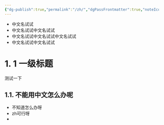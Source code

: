 ```yaml
---
{"dg-publish":true,"permalink":"/zh/","dgPassFrontmatter":true,"noteIcon":""}
---
```


- 中文名试试
- 中文名试试中文名试试
- 中文名试试中文名试试中文名试试
- 中文名试试中文名试试
# 1. 1 一级标题

测试一下

## 1.1. 不能用中文怎么办呢
- 不知道怎么办呀
- zh可行呀
- 

